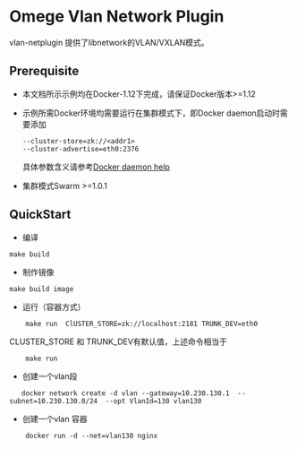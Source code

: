 # Omege Vlan Network Plugin

vlan-netplugin 提供了libnetwork的VLAN/VXLAN模式。

## Prerequisite

* 本文档所示示例均在Docker-1.12下完成，请保证Docker版本>=1.12

* 示例所需Docker环境均需要运行在集群模式下，即Docker daemon启动时需要添加

    ```
    --cluster-store=zk://<addr1>
    --cluster-advertise=eth0:2376
    ```

    具体参数含义请参考[Docker daemon help](http://docs.docker.com/engine/reference/commandline/daemon)

* 集群模式Swarm >=1.0.1

## QuickStart


* 编译
```
make build
```


* 制作镜像
```
make build image
```


* 运行（容器方式）
```
    make run  ClUSTER_STORE=zk://localhost:2181 TRUNK_DEV=eth0
```
CLUSTER_STORE 和 TRUNK_DEV有默认值，上述命令相当于
```
    make run
```

* 创建一个vlan段
```
   docker network create -d vlan --gateway=10.230.130.1  --subnet=10.230.130.0/24  --opt VlanId=130 vlan130
```

* 创建一个vlan 容器
```
    docker run -d --net=vlan130 nginx
```
